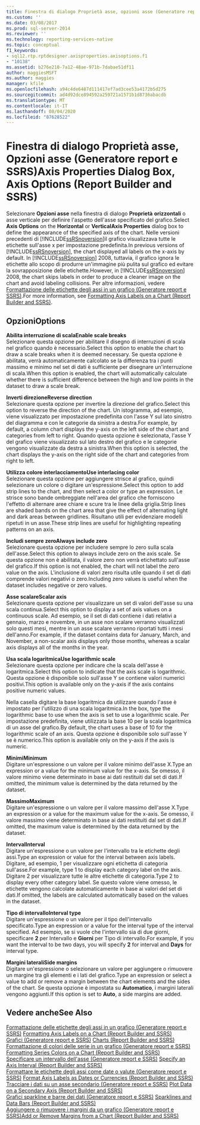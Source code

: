 ```yaml
---
title: Finestra di dialogo Proprietà asse, opzioni asse (Generatore report e SSRS) | Microsoft Docs
ms.custom: ''
ms.date: 03/08/2017
ms.prod: sql-server-2014
ms.reviewer: ''
ms.technology: reporting-services-native
ms.topic: conceptual
f1_keywords:
- sql12.rtp.rptdesigner.axisproperties.axisoptions.f1
- "10138"
ms.assetid: b276e210-7a12-48ae-971b-7dabae51df11
author: maggiesMSFT
ms.author: maggies
manager: kfile
ms.openlocfilehash: a94c4de6487d111417ef7ad3cee53a4172b5d275
ms.sourcegitcommit: ad4d92dce894592a259721a1571b1d8736abacdb
ms.translationtype: MT
ms.contentlocale: it-IT
ms.lasthandoff: 08/04/2020
ms.locfileid: "87628522"
---
```

# <a name="axis-properties-dialog-box-axis-options-report-builder-and-ssrs"></a><span data-ttu-id="ac339-102">Finestra di dialogo Proprietà asse, Opzioni asse (Generatore report e SSRS)</span><span class="sxs-lookup"><span data-stu-id="ac339-102">Axis Properties Dialog Box, Axis Options (Report Builder and SSRS)</span></span>
  <span data-ttu-id="ac339-103">Selezionare **Opzioni asse** nella finestra di dialogo **Proprietà** **orizzontali** o asse verticale per definire l'aspetto dell'asse specificato del grafico.</span><span class="sxs-lookup"><span data-stu-id="ac339-103">Select **Axis Options** on the **Horizontal** or **VerticalAxis Properties** dialog box to define the appearance of the specified axis of the chart.</span></span> <span data-ttu-id="ac339-104">Nelle versioni precedenti di [!INCLUDE[ssRSnoversion](../includes/ssrsnoversion-md.md)]il grafico visualizzava tutte le etichette sull'asse x per impostazione predefinita.</span><span class="sxs-lookup"><span data-stu-id="ac339-104">In previous versions of [!INCLUDE[ssRSnoversion](../includes/ssrsnoversion-md.md)], the chart displayed all labels on the x-axis by default.</span></span> <span data-ttu-id="ac339-105">In [!INCLUDE[ssRSnoversion](../includes/ssrsnoversion-md.md)] 2008, tuttavia, il grafico ignora le etichette allo scopo di produrre un'immagine più pulita sul grafico ed evitare la sovrapposizione delle etichette.</span><span class="sxs-lookup"><span data-stu-id="ac339-105">However, in [!INCLUDE[ssRSnoversion](../includes/ssrsnoversion-md.md)] 2008, the chart skips labels in order to produce a cleaner image on the chart and avoid labeling collisions.</span></span> <span data-ttu-id="ac339-106">Per altre informazioni, vedere [Formattazione delle etichette degli assi in un grafico &#40;Generatore report e SSRS&#41;](report-design/formatting-axis-labels-on-a-chart-report-builder-and-ssrs.md).</span><span class="sxs-lookup"><span data-stu-id="ac339-106">For more information, see [Formatting Axis Labels on a Chart &#40;Report Builder and SSRS&#41;](report-design/formatting-axis-labels-on-a-chart-report-builder-and-ssrs.md).</span></span>  
  
## <a name="options"></a><span data-ttu-id="ac339-107">Opzioni</span><span class="sxs-lookup"><span data-stu-id="ac339-107">Options</span></span>  
 <span data-ttu-id="ac339-108">**Abilita interruzione di scala**</span><span class="sxs-lookup"><span data-stu-id="ac339-108">**Enable scale breaks**</span></span>  
 <span data-ttu-id="ac339-109">Selezionare questa opzione per abilitare il disegno di interruzioni di scala nel grafico quando è necessario.</span><span class="sxs-lookup"><span data-stu-id="ac339-109">Select this option to enable the chart to draw a scale breaks when it is deemed necessary.</span></span> <span data-ttu-id="ac339-110">Se questa opzione è abilitata, verrà automaticamente calcolato se la differenza tra i punti massimo e minimo nel set di dati è sufficiente per disegnare un'interruzione di scala.</span><span class="sxs-lookup"><span data-stu-id="ac339-110">When this option is enabled, the chart will automatically calculate whether there is sufficient difference between the high and low points in the dataset to draw a scale break.</span></span>  
  
 <span data-ttu-id="ac339-111">**Inverti direzione**</span><span class="sxs-lookup"><span data-stu-id="ac339-111">**Reverse direction**</span></span>  
 <span data-ttu-id="ac339-112">Selezionare questa opzione per invertire la direzione del grafico.</span><span class="sxs-lookup"><span data-stu-id="ac339-112">Select this option to reverse the direction of the chart.</span></span> <span data-ttu-id="ac339-113">Un istogramma, ad esempio, viene visualizzato per impostazione predefinita con l'asse Y sul lato sinistro del diagramma e con le categorie da sinistra a destra.</span><span class="sxs-lookup"><span data-stu-id="ac339-113">For example, by default, a column chart displays the y-axis on the left side of the chart and categories from left to right.</span></span> <span data-ttu-id="ac339-114">Quando questa opzione è selezionata, l'asse Y del grafico viene visualizzato sul lato destro del grafico e le categorie vengono visualizzate da destra a sinistra.</span><span class="sxs-lookup"><span data-stu-id="ac339-114">When this option is selected, the chart displays the y-axis on the right side of the chart and categories from right to left.</span></span>  
  
 <span data-ttu-id="ac339-115">**Utilizza colore interlacciamento**</span><span class="sxs-lookup"><span data-stu-id="ac339-115">**Use interlacing color**</span></span>  
 <span data-ttu-id="ac339-116">Selezionare questa opzione per aggiungere strisce al grafico, quindi selezionare un colore o digitare un'espressione.</span><span class="sxs-lookup"><span data-stu-id="ac339-116">Select this option to add strip lines to the chart, and then select a color or type an expression.</span></span> <span data-ttu-id="ac339-117">Le strisce sono bande ombreggiate nell'area del grafico che forniscono l'effetto di alternare aree chiare e scure tra le linee della griglia.</span><span class="sxs-lookup"><span data-stu-id="ac339-117">Strip lines are shaded bands on the chart area that give the effect of alternating light and dark areas between gridlines.</span></span> <span data-ttu-id="ac339-118">Risultano utili per evidenziare modelli ripetuti in un asse.</span><span class="sxs-lookup"><span data-stu-id="ac339-118">These strip lines are useful for highlighting repeating patterns on an axis.</span></span>  
  
 <span data-ttu-id="ac339-119">**Includi sempre zero**</span><span class="sxs-lookup"><span data-stu-id="ac339-119">**Always include zero**</span></span>  
 <span data-ttu-id="ac339-120">Selezionare questa opzione per includere sempre lo zero sulla scala dell'asse.</span><span class="sxs-lookup"><span data-stu-id="ac339-120">Select this option to always include zero on the axis scale.</span></span> <span data-ttu-id="ac339-121">Se questa opzione non è abilitata, il valore zero non verrà etichettato sull'asse del grafico.</span><span class="sxs-lookup"><span data-stu-id="ac339-121">If this option is not enabled, the chart will not label the zero value on the axis.</span></span> <span data-ttu-id="ac339-122">L'inclusione di valori zero risulta utile quando il set di dati comprende valori negativi o zero.</span><span class="sxs-lookup"><span data-stu-id="ac339-122">Including zero values is useful when the dataset includes negative or zero values.</span></span>  
  
 <span data-ttu-id="ac339-123">**Asse scalare**</span><span class="sxs-lookup"><span data-stu-id="ac339-123">**Scalar axis**</span></span>  
 <span data-ttu-id="ac339-124">Selezionare questa opzione per visualizzare un set di valori dell'asse su una scala continua.</span><span class="sxs-lookup"><span data-stu-id="ac339-124">Select this option to display a set of axis values on a continuous scale.</span></span> <span data-ttu-id="ac339-125">Ad esempio, se il set di dati contiene i dati relativi a gennaio, marzo e novembre, in un asse non scalare verranno visualizzati solo questi mesi, mentre in un asse scalare verranno riportati tutti i mesi dell'anno.</span><span class="sxs-lookup"><span data-stu-id="ac339-125">For example, if the dataset contains data for January, March, and November, a non-scalar axis displays only those months, whereas a scalar axis displays all of the months in the year.</span></span>  
  
 <span data-ttu-id="ac339-126">**Usa scala logaritmica**</span><span class="sxs-lookup"><span data-stu-id="ac339-126">**Use logarithmic scale**</span></span>  
 <span data-ttu-id="ac339-127">Selezionare questa opzione per indicare che la scala dell'asse è logaritmica.</span><span class="sxs-lookup"><span data-stu-id="ac339-127">Select this option to indicate that the axis scale is logarithmic.</span></span> <span data-ttu-id="ac339-128">Questa opzione è disponibile solo sull'asse Y se contiene valori numerici positivi.</span><span class="sxs-lookup"><span data-stu-id="ac339-128">This option is available only on the y-axis if the axis contains positive numeric values.</span></span>  
  
 <span data-ttu-id="ac339-129">Nella casella digitare la base logaritmica da utilizzare quando l'asse è impostato per l'utilizzo di una scala logaritmica.</span><span class="sxs-lookup"><span data-stu-id="ac339-129">In the box, type the logarithmic base to use when the axis is set to use a logarithmic scale.</span></span> <span data-ttu-id="ac339-130">Per impostazione predefinita, viene utilizzata la base 10 per la scala logaritmica di un asse del grafico.</span><span class="sxs-lookup"><span data-stu-id="ac339-130">By default, the chart uses a base of 10 for the logarithmic scale of an axis.</span></span> <span data-ttu-id="ac339-131">Questa opzione è disponibile solo sull'asse Y se è numerico.</span><span class="sxs-lookup"><span data-stu-id="ac339-131">This option is available only on the y-axis if the axis is numeric.</span></span>  
  
 <span data-ttu-id="ac339-132">**Minimi**</span><span class="sxs-lookup"><span data-stu-id="ac339-132">**Minimum**</span></span>  
 <span data-ttu-id="ac339-133">Digitare un'espressione o un valore per il valore minimo dell'asse X.</span><span class="sxs-lookup"><span data-stu-id="ac339-133">Type an expression or a value for the minimum value for the x-axis.</span></span> <span data-ttu-id="ac339-134">Se omesso, il valore minimo viene determinato in base ai dati restituiti dal set di dati.</span><span class="sxs-lookup"><span data-stu-id="ac339-134">If omitted, the minimum value is determined by the data returned by the dataset.</span></span>  
  
 <span data-ttu-id="ac339-135">**Massimo**</span><span class="sxs-lookup"><span data-stu-id="ac339-135">**Maximum**</span></span>  
 <span data-ttu-id="ac339-136">Digitare un'espressione o un valore per il valore massimo dell'asse X.</span><span class="sxs-lookup"><span data-stu-id="ac339-136">Type an expression or a value for the maximum value for the x-axis.</span></span> <span data-ttu-id="ac339-137">Se omesso, il valore massimo viene determinato in base ai dati restituiti dal set di dati.</span><span class="sxs-lookup"><span data-stu-id="ac339-137">If omitted, the maximum value is determined by the data returned by the dataset.</span></span>  
  
 <span data-ttu-id="ac339-138">**Interval**</span><span class="sxs-lookup"><span data-stu-id="ac339-138">**Interval**</span></span>  
 <span data-ttu-id="ac339-139">Digitare un'espressione o un valore per l'intervallo tra le etichette degli assi.</span><span class="sxs-lookup"><span data-stu-id="ac339-139">Type an expression or value for the interval between axis labels.</span></span> <span data-ttu-id="ac339-140">Digitare, ad esempio, 1 per visualizzare ogni etichetta di categoria sull'asse.</span><span class="sxs-lookup"><span data-stu-id="ac339-140">For example, type 1 to display each category label on the axis.</span></span> <span data-ttu-id="ac339-141">Digitare 2 per visualizzare tutte le altre etichette di categoria.</span><span class="sxs-lookup"><span data-stu-id="ac339-141">Type 2 to display every other category label.</span></span> <span data-ttu-id="ac339-142">Se questo valore viene omesso, le etichette vengono calcolate automaticamente in base ai valori del set di dati.</span><span class="sxs-lookup"><span data-stu-id="ac339-142">If omitted, the labels are calculated automatically based on the values in the dataset.</span></span>  
  
 <span data-ttu-id="ac339-143">**Tipo di intervallo**</span><span class="sxs-lookup"><span data-stu-id="ac339-143">**Interval type**</span></span>  
 <span data-ttu-id="ac339-144">Digitare un'espressione o un valore per il tipo dell'intervallo specificato.</span><span class="sxs-lookup"><span data-stu-id="ac339-144">Type an expression or a value for the interval type of the interval specified.</span></span> <span data-ttu-id="ac339-145">Ad esempio, se si vuole che l'intervallo sia di due giorni, specificare **2** per Intervallo e **Giorni** per Tipo di intervallo.</span><span class="sxs-lookup"><span data-stu-id="ac339-145">For example, if you want the interval to be two days, you will specify **2** for interval and **Days** for interval type.</span></span>  
  
 <span data-ttu-id="ac339-146">**Margini laterali**</span><span class="sxs-lookup"><span data-stu-id="ac339-146">**Side margins**</span></span>  
 <span data-ttu-id="ac339-147">Digitare un'espressione o selezionare un valore per aggiungere o rimuovere un margine tra gli elementi e i lati del grafico.</span><span class="sxs-lookup"><span data-stu-id="ac339-147">Type an expression or select a value to add or remove a margin between the chart elements and the sides of the chart.</span></span> <span data-ttu-id="ac339-148">Se questa opzione è impostata su **Automatico**, i margini laterali vengono aggiunti.</span><span class="sxs-lookup"><span data-stu-id="ac339-148">If this option is set to **Auto**, a side margins are added.</span></span>  
  
## <a name="see-also"></a><span data-ttu-id="ac339-149">Vedere anche</span><span class="sxs-lookup"><span data-stu-id="ac339-149">See Also</span></span>  
 <span data-ttu-id="ac339-150">[Formattazione delle etichette degli assi in un grafico &#40;Generatore report e SSRS&#41;](report-design/formatting-axis-labels-on-a-chart-report-builder-and-ssrs.md) </span><span class="sxs-lookup"><span data-stu-id="ac339-150">[Formatting Axis Labels on a Chart &#40;Report Builder and SSRS&#41;](report-design/formatting-axis-labels-on-a-chart-report-builder-and-ssrs.md) </span></span>  
 <span data-ttu-id="ac339-151">[Grafici &#40;Generatore report e SSRS&#41;](report-design/charts-report-builder-and-ssrs.md) </span><span class="sxs-lookup"><span data-stu-id="ac339-151">[Charts &#40;Report Builder and SSRS&#41;](report-design/charts-report-builder-and-ssrs.md) </span></span>  
 <span data-ttu-id="ac339-152">[Formattazione di colori delle serie in un grafico &#40;Generatore report e SSRS&#41;](report-design/formatting-series-colors-on-a-chart-report-builder-and-ssrs.md) </span><span class="sxs-lookup"><span data-stu-id="ac339-152">[Formatting Series Colors on a Chart &#40;Report Builder and SSRS&#41;](report-design/formatting-series-colors-on-a-chart-report-builder-and-ssrs.md) </span></span>  
 <span data-ttu-id="ac339-153">[Specificare un intervallo dell'asse &#40;Generatore report e SSRS&#41;](report-design/specify-an-axis-interval-report-builder-and-ssrs.md) </span><span class="sxs-lookup"><span data-stu-id="ac339-153">[Specify an Axis Interval &#40;Report Builder and SSRS&#41;](report-design/specify-an-axis-interval-report-builder-and-ssrs.md) </span></span>  
 <span data-ttu-id="ac339-154">[Formattare le etichette degli assi come date o valute &#40;Generatore report e SSRS&#41;](report-design/format-axis-labels-as-dates-or-currencies-report-builder-and-ssrs.md) </span><span class="sxs-lookup"><span data-stu-id="ac339-154">[Format Axis Labels as Dates or Currencies &#40;Report Builder and SSRS&#41;](report-design/format-axis-labels-as-dates-or-currencies-report-builder-and-ssrs.md) </span></span>  
 <span data-ttu-id="ac339-155">[Tracciare i dati su un asse secondario &#40;Generatore report e SSRS&#41;](report-design/plot-data-on-a-secondary-axis-report-builder-and-ssrs.md) </span><span class="sxs-lookup"><span data-stu-id="ac339-155">[Plot Data on a Secondary Axis &#40;Report Builder and SSRS&#41;](report-design/plot-data-on-a-secondary-axis-report-builder-and-ssrs.md) </span></span>  
 <span data-ttu-id="ac339-156">[Grafici sparkline e barre dei dati &#40;Generatore report e SSRS&#41;](report-design/sparklines-and-data-bars-report-builder-and-ssrs.md) </span><span class="sxs-lookup"><span data-stu-id="ac339-156">[Sparklines and Data Bars &#40;Report Builder and SSRS&#41;](report-design/sparklines-and-data-bars-report-builder-and-ssrs.md) </span></span>  
 [<span data-ttu-id="ac339-157">Aggiungere o rimuovere i margini da un grafico &#40;Generatore report e SSRS&#41;</span><span class="sxs-lookup"><span data-stu-id="ac339-157">Add or Remove Margins from a Chart &#40;Report Builder and SSRS&#41;</span></span>](report-design/add-or-remove-margins-from-a-chart-report-builder-and-ssrs.md)  
  
  
